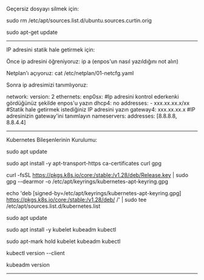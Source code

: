 Geçersiz dosyayı silmek için:

sudo rm /etc/apt/sources.list.d/ubuntu.sources.curtin.orig

sudo apt-get update

--------------------------------------------------------------------------------------------------------------------------------------------------------------------------
IP adresini statik hale getirmek için:

Önce ip adresini öğreniyoruz:
ip a
(enpos'un nasıl yazıldığını not alın)

Netplan'ı açıyoruz:
cat /etc/netplan/01-netcfg.yaml

Sonra ip adresimizi tanımlıyoruz:

network:
  version: 2
  ethernets:
    enp0sx: #Ip adresini kontrol ederkenki gördüğünüz şekilde enpos'u yazın
      dhcp4: no
      addresses:
        - xxx.xx.xx.x/xx #Statik hale getirmek istediğiniz IP adresini yazın
      gateway4: xxx.xx.xx.x #IP adresinizin gateway'ini tanımlayın
      nameservers:
        addresses: [8.8.8.8, 8.8.4.4]
        
--------------------------------------------------------------------------------------------------------------------------------------------------------------------------
Kubernetes Bileşenlerinin Kurulumu:

sudo apt update

sudo apt install -y apt-transport-https ca-certificates curl gpg

curl -fsSL https://pkgs.k8s.io/core:/stable:/v1.28/deb/Release.key | sudo gpg --dearmor -o /etc/apt/keyrings/kubernetes-apt-keyring.gpg

echo 'deb [signed-by=/etc/apt/keyrings/kubernetes-apt-keyring.gpg] https://pkgs.k8s.io/core:/stable:/v1.28/deb/ /' | sudo tee /etc/apt/sources.list.d/kubernetes.list

sudo apt update

sudo apt install -y kubelet kubeadm kubectl

sudo apt-mark hold kubelet kubeadm kubectl

kubectl version --client

kubeadm version

--------------------------------------------------------------------------------------------------------------------------------------------------------------------------
